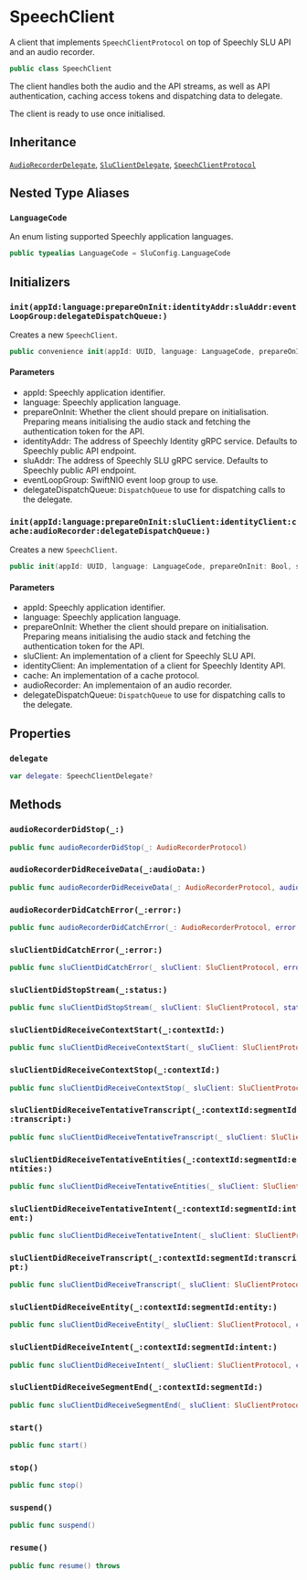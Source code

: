 # SpeechClient

A client that implements `SpeechClientProtocol` on top of Speechly SLU API and an audio recorder.

``` swift
public class SpeechClient
```

The client handles both the audio and the API streams, as well as API authentication,
caching access tokens and dispatching data to delegate.

The client is ready to use once initialised.

## Inheritance

[`AudioRecorderDelegate`](AudioRecorderDelegate), [`SluClientDelegate`](SluClientDelegate), [`SpeechClientProtocol`](SpeechClientProtocol)

## Nested Type Aliases

### `LanguageCode`

An enum listing supported Speechly application languages.

``` swift
public typealias LanguageCode = SluConfig.LanguageCode
```

## Initializers

### `init(appId:language:prepareOnInit:identityAddr:sluAddr:eventLoopGroup:delegateDispatchQueue:)`

Creates a new `SpeechClient`.

``` swift
public convenience init(appId: UUID, language: LanguageCode, prepareOnInit: Bool = true, identityAddr: String = "grpc+tls://api.speechly.com", sluAddr: String = "grpc+tls://api.speechly.com", eventLoopGroup: EventLoopGroup = PlatformSupport.makeEventLoopGroup(loopCount: 1), delegateDispatchQueue: DispatchQueue = DispatchQueue(label: "com.speechly.iosclient.SpeechClient.delegateQueue")) throws
```

#### Parameters

  - appId: Speechly application identifier.
  - language: Speechly application language.
  - prepareOnInit: Whether the client should prepare on initialisation. Preparing means initialising the audio stack and fetching the authentication token for the API.
  - identityAddr: The address of Speechly Identity gRPC service. Defaults to Speechly public API endpoint.
  - sluAddr: The address of Speechly SLU gRPC service. Defaults to Speechly public API endpoint.
  - eventLoopGroup: SwiftNIO event loop group to use.
  - delegateDispatchQueue: `DispatchQueue` to use for dispatching calls to the delegate.

### `init(appId:language:prepareOnInit:sluClient:identityClient:cache:audioRecorder:delegateDispatchQueue:)`

Creates a new `SpeechClient`.

``` swift
public init(appId: UUID, language: LanguageCode, prepareOnInit: Bool, sluClient: SluClientProtocol, identityClient: IdentityClientProtocol, cache: CacheProtocol, audioRecorder: AudioRecorderProtocol, delegateDispatchQueue: DispatchQueue) throws
```

#### Parameters

  - appId: Speechly application identifier.
  - language: Speechly application language.
  - prepareOnInit: Whether the client should prepare on initialisation. Preparing means initialising the audio stack and fetching the authentication token for the API.
  - sluClient: An implementation of a client for Speechly SLU API.
  - identityClient: An implementation of a client for Speechly Identity API.
  - cache: An implementation of a cache protocol.
  - audioRecorder: An implementaion of an audio recorder.
  - delegateDispatchQueue: `DispatchQueue` to use for dispatching calls to the delegate.

## Properties

### `delegate`

``` swift
var delegate: SpeechClientDelegate?
```

## Methods

### `audioRecorderDidStop(_:)`

``` swift
public func audioRecorderDidStop(_: AudioRecorderProtocol)
```

### `audioRecorderDidReceiveData(_:audioData:)`

``` swift
public func audioRecorderDidReceiveData(_: AudioRecorderProtocol, audioData: Data)
```

### `audioRecorderDidCatchError(_:error:)`

``` swift
public func audioRecorderDidCatchError(_: AudioRecorderProtocol, error: Error)
```

### `sluClientDidCatchError(_:error:)`

``` swift
public func sluClientDidCatchError(_ sluClient: SluClientProtocol, error: Error)
```

### `sluClientDidStopStream(_:status:)`

``` swift
public func sluClientDidStopStream(_ sluClient: SluClientProtocol, status: GRPCStatus)
```

### `sluClientDidReceiveContextStart(_:contextId:)`

``` swift
public func sluClientDidReceiveContextStart(_ sluClient: SluClientProtocol, contextId: String)
```

### `sluClientDidReceiveContextStop(_:contextId:)`

``` swift
public func sluClientDidReceiveContextStop(_ sluClient: SluClientProtocol, contextId: String)
```

### `sluClientDidReceiveTentativeTranscript(_:contextId:segmentId:transcript:)`

``` swift
public func sluClientDidReceiveTentativeTranscript(_ sluClient: SluClientProtocol, contextId: String, segmentId: Int, transcript: TentativeTranscript)
```

### `sluClientDidReceiveTentativeEntities(_:contextId:segmentId:entities:)`

``` swift
public func sluClientDidReceiveTentativeEntities(_ sluClient: SluClientProtocol, contextId: String, segmentId: Int, entities: TentativeEntities)
```

### `sluClientDidReceiveTentativeIntent(_:contextId:segmentId:intent:)`

``` swift
public func sluClientDidReceiveTentativeIntent(_ sluClient: SluClientProtocol, contextId: String, segmentId: Int, intent: TentativeIntent)
```

### `sluClientDidReceiveTranscript(_:contextId:segmentId:transcript:)`

``` swift
public func sluClientDidReceiveTranscript(_ sluClient: SluClientProtocol, contextId: String, segmentId: Int, transcript: Transcript)
```

### `sluClientDidReceiveEntity(_:contextId:segmentId:entity:)`

``` swift
public func sluClientDidReceiveEntity(_ sluClient: SluClientProtocol, contextId: String, segmentId: Int, entity: Entity)
```

### `sluClientDidReceiveIntent(_:contextId:segmentId:intent:)`

``` swift
public func sluClientDidReceiveIntent(_ sluClient: SluClientProtocol, contextId: String, segmentId: Int, intent: Intent)
```

### `sluClientDidReceiveSegmentEnd(_:contextId:segmentId:)`

``` swift
public func sluClientDidReceiveSegmentEnd(_ sluClient: SluClientProtocol, contextId: String, segmentId: Int)
```

### `start()`

``` swift
public func start()
```

### `stop()`

``` swift
public func stop()
```

### `suspend()`

``` swift
public func suspend()
```

### `resume()`

``` swift
public func resume() throws
```

